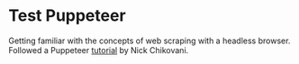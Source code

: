 # Test Puppeteer

Getting familiar with the concepts of web scraping with a headless browser.\
 Followed a Puppeteer [tutorial](https://www.toptal.com/puppeteer/headless-browser-puppeteer-tutorial) by Nick Chikovani.
